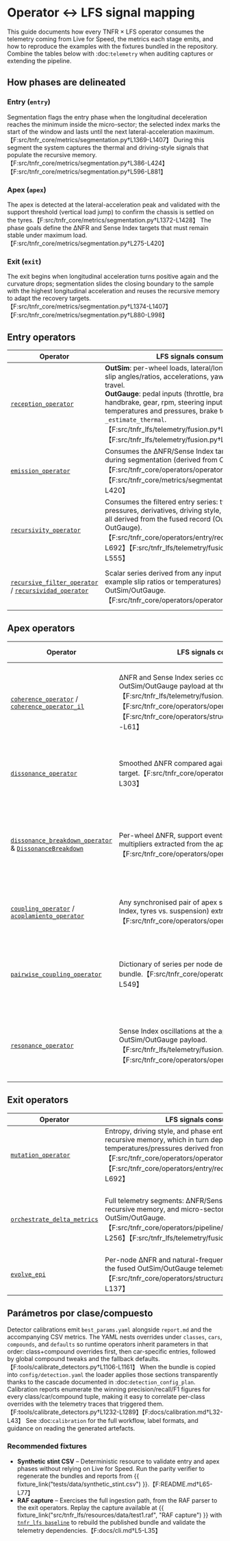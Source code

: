 # Operator ↔ LFS signal mapping

This guide documents how every TNFR × LFS operator consumes the telemetry coming
from Live for Speed, the metrics each stage emits, and how to reproduce the
examples with the fixtures bundled in the repository. Combine the tables below
with :doc:`telemetry` when auditing captures or extending the pipeline.

## How phases are delineated

### Entry (`entry`)

Segmentation flags the entry phase when the longitudinal deceleration reaches
the minimum inside the micro-sector; the selected index marks the start of the
window and lasts until the next lateral-acceleration maximum.【F:src/tnfr_core/metrics/segmentation.py†L1369-L1407】 During this
segment the system captures the thermal and driving-style signals that populate
the recursive memory.【F:src/tnfr_core/metrics/segmentation.py†L386-L424】【F:src/tnfr_core/metrics/segmentation.py†L596-L881】

### Apex (`apex`)

The apex is detected at the lateral-acceleration peak and validated with the
support threshold (vertical load jump) to confirm the chassis is settled on the
tyres.【F:src/tnfr_core/metrics/segmentation.py†L1372-L1428】 The phase goals define the ΔNFR and Sense Index targets that must
remain stable under maximum load.【F:src/tnfr_core/metrics/segmentation.py†L275-L420】

### Exit (`exit`)

The exit begins when longitudinal acceleration turns positive again and the
curvature drops; segmentation slides the closing boundary to the sample with the
highest longitudinal acceleration and reuses the recursive memory to adapt the
recovery targets.【F:src/tnfr_core/metrics/segmentation.py†L1374-L1407】【F:src/tnfr_core/metrics/segmentation.py†L880-L998】

## Entry operators

| Operator | LFS signals consumed | Derived TNFR metrics | Configurable parameters | Typical false positives | Reproducible examples |
| --- | --- | --- | --- | --- | --- |
| [`reception_operator`](reference/autoapi/tnfr_core/operators/operators/index.md#functions) | **OutSim**: per-wheel loads, lateral/longitudinal forces, slip angles/ratios, accelerations, yaw, suspension travel.<br>**OutGauge**: pedal inputs (throttle, brake, clutch), handbrake, gear, rpm, steering inputs, tyre temperatures and pressures, brake temperatures via `_estimate_thermal`.【F:src/tnfr_lfs/telemetry/fusion.py†L122-L220】【F:src/tnfr_lfs/telemetry/fusion.py†L430-L555】 | Converts fused `TelemetryRecord` instances into `EPIBundle` series with ΔNFR, Sense Index, and derived nodes per phase.【F:src/tnfr_core/operators/operators.py†L265-L273】 | Optional `extractor` argument to replace the default `EPIExtractor`.【F:src/tnfr_core/operators/operators.py†L265-L273】 | When OutGauge omits the extensions, temperatures/pressures persist the last finite value or `nan`, degrading the exported bundles.【F:src/tnfr_lfs/telemetry/fusion.py†L1025-L1136】【F:src/tnfr_lfs/telemetry/fusion.py†L1138-L1202】 | Reprocess `{{ fixture_link("tests/data/synthetic_stint.csv") }}` with `poetry run python tools/verify_tnfr_parity.py tests/data/synthetic_stint.csv --output parity_report.json` to inspect the generated bundles.【F:README.md†L65-L77】 |
| [`emission_operator`](reference/autoapi/tnfr_core/operators/operators/index.md#functions) | Consumes the ΔNFR/Sense Index targets calculated during segmentation (derived from OutSim/OutGauge).【F:src/tnfr_core/operators/operators.py†L258-L263】【F:src/tnfr_core/metrics/segmentation.py†L275-L420】 | Returns a `{"delta_nfr", "sense_index"}` map ready for the downstream phases.【F:src/tnfr_core/operators/operators.py†L258-L263】 | None. | When the Sense Index target leaves `[0, 1]` the value saturates and may hide upstream calibration errors.【F:src/tnfr_core/operators/operators.py†L258-L263】 | The parity report exposes the target pair for each micro-sector in `parity_report.json`.【F:README.md†L65-L77】 |
| [`recursivity_operator`](reference/autoapi/tnfr_core/operators/operators/index.md#functions) | Consumes the filtered entry series: tyre temperatures, pressures, derivatives, driving style, and phase tags, all derived from the fused record (OutSim + OutGauge).【F:src/tnfr_core/operators/entry/recursivity.py†L348-L692】【F:src/tnfr_lfs/telemetry/fusion.py†L430-L555】 | Maintains per-micro-sector state with filtered histories, thermal derivatives, and convergence flags for stint memory.【F:src/tnfr_core/operators/entry/recursivity.py†L348-L692】 | `decay`, `history`, `max_samples`, `max_time_gap`, `convergence_window`, `convergence_threshold`.【F:src/tnfr_core/operators/entry/recursivity.py†L354-L360】 | Slow sampling or gaps larger than `max_time_gap` force stint closures and may look like false mutations; flat signals reach convergence too early if `convergence_threshold` is high.【F:src/tnfr_core/operators/entry/recursivity.py†L388-L469】 | The parity report keeps the recursive trace with the metrics for each micro-sector for `{{ fixture_link("tests/data/synthetic_stint.csv") }}`.【F:README.md†L65-L77】 |
| [`recursive_filter_operator`](reference/autoapi/tnfr_core/operators/operators/index.md#functions) / [`recursividad_operator`](reference/autoapi/tnfr_core/operators/operators/index.md#functions) | Scalar series derived from any input channel (for example slip ratios or temperatures) pre-filtered from OutSim/OutGauge.【F:src/tnfr_core/operators/operators.py†L838-L855】 | Exponentially smoothed trace that captures hysteresis in the observed signal.【F:src/tnfr_core/operators/operators.py†L838-L855】 | `seed`, `decay` in `[0, 1)`.【F:src/tnfr_core/operators/operators.py†L838-L855】 | `decay` ≥ 1 removes smoothing; very low values amplify noise and create false oscillations.【F:src/tnfr_core/operators/operators.py†L838-L855】 | Export the filtered column from the parity JSON generated with `{{ fixture_link("tests/data/synthetic_stint.csv") }}` to compare the smoothed vs. raw values.【F:README.md†L65-L77】 |

## Apex operators

| Operator | LFS signals consumed | Derived TNFR metrics | Configurable parameters | Typical false positives | Reproducible examples |
| --- | --- | --- | --- | --- | --- |
| [`coherence_operator`](reference/autoapi/tnfr_core/operators/operators/index.md#functions) / [`coherence_operator_il`](reference/autoapi/tnfr_core/operators/structural/coherence_il/index.md#functions) | ΔNFR and Sense Index series computed from the fused OutSim/OutGauge payload at the micro-sector apex.【F:src/tnfr_lfs/telemetry/fusion.py†L122-L220】【F:src/tnfr_core/operators/operators.py†L276-L292】【F:src/tnfr_core/operators/structural/coherence_il.py†L16-L61】 | Sliding window with a conservative mean to smooth ΔNFR/Sense Index before comparing against the targets.【F:src/tnfr_core/operators/operators.py†L276-L292】【F:src/tnfr_core/operators/structural/coherence_il.py†L16-L61】 | Odd `window` > 0. | Short windows react to noise; long windows hide support spikes and raise false incoherence. | Plot the smoothed vs. raw series in `parity_report.json` after running the verifier on `{{ fixture_link("tests/data/synthetic_stint.csv") }}`.【F:README.md†L65-L77】 |
| [`dissonance_operator`](reference/autoapi/tnfr_core/operators/operators/index.md#functions) | Smoothed ΔNFR compared against the archetypal apex target.【F:src/tnfr_core/operators/operators.py†L295-L303】 | Mean absolute deviation that quantifies useful vs. parasitic energy.【F:src/tnfr_core/operators/operators.py†L295-L303】 | None. | Stale targets (no mutation) push the deviation up even when the line is correct. | Compare the value before and after forcing a mutation by editing the thresholds in the parity verifier.【F:README.md†L65-L77】 |
| [`dissonance_breakdown_operator`](reference/autoapi/tnfr_core/operators/operators/index.md#functions) & [`DissonanceBreakdown`](reference/autoapi/tnfr_core/operators/operators/index.md#classes) | Per-wheel ΔNFR, support events, yaw, and contextual multipliers extracted from the apex bundles.【F:src/tnfr_core/operators/operators.py†L306-L475】 | Splits the dissonance into useful/parasitic contributions and exposes event counts and accelerated yaw.【F:src/tnfr_core/operators/operators.py†L306-L475】 | Implicit: honours micro-sectors and contextual multipliers. | Kerbs misidentified as support inflate useful events; incomplete bundles disable yaw validation. | Inspect `useful_dissonance_ratio` in the parity report generated from `{{ fixture_link("tests/data/synthetic_stint.csv") }}`.【F:README.md†L65-L77】 |
| [`coupling_operator`](reference/autoapi/tnfr_core/operators/operators/index.md#functions) / [`acoplamiento_operator`](reference/autoapi/tnfr_core/operators/operators/index.md#functions) | Any synchronised pair of apex series (ΔNFR vs. Sense Index, tyres vs. suspension) extracted from the bundle.【F:src/tnfr_core/operators/operators.py†L478-L504】 | Normalised correlation per pair to evaluate nodal synchrony.【F:src/tnfr_core/operators/operators.py†L478-L504】 | `strict_length` enforces identical sample counts. | Constant series yield zero variance and reduce the apparent coupling. | Review `pairwise_coupling` in the parity JSON generated from `{{ fixture_link("tests/data/synthetic_stint.csv") }}`.【F:README.md†L65-L77】 |
| [`pairwise_coupling_operator`](reference/autoapi/tnfr_core/operators/operators/index.md#functions) | Dictionary of series per node derived from the apex bundle.【F:src/tnfr_core/operators/operators.py†L507-L549】 | Labelled coefficient map for each configured pair.【F:src/tnfr_core/operators/operators.py†L507-L549】 | Optional `pairs` to limit the combinations. | Missing nodes yield `0.0`, which may look like disconnection when the root cause is packet loss. | Regenerate the report with the RAF fixture to validate the pair list: `poetry run tnfr_lfs baseline runs/session.jsonl _fixtures/src/tnfr_lfs/resources/data/test1.raf --format jsonl`.【F:docs/cli.md†L5-L35】 |
| [`resonance_operator`](reference/autoapi/tnfr_core/operators/operators/index.md#functions) | Sense Index oscillations at the apex, fed by the fused OutSim/OutGauge payload.【F:src/tnfr_lfs/telemetry/fusion.py†L122-L220】【F:src/tnfr_core/operators/operators.py†L550-L559】 | RMS of the series to detect persistent oscillatory modes.【F:src/tnfr_core/operators/operators.py†L550-L559】 | None. | Zero-mean oscillations increase the RMS and can be confused with problematic resonance. | Compare the `resonance` metric in the parity JSON generated from `{{ fixture_link("tests/data/synthetic_stint.csv") }}`.【F:README.md†L65-L77】 |

## Exit operators

| Operator | LFS signals consumed | Derived TNFR metrics | Configurable parameters | Typical false positives | Reproducible examples |
| --- | --- | --- | --- | --- | --- |
| [`mutation_operator`](reference/autoapi/tnfr_core/operators/operators/index.md#functions) | Entropy, driving style, and phase entries produced by the recursive memory, which in turn depends on tyre temperatures/pressures derived from OutSim/OutGauge.【F:src/tnfr_core/operators/operators.py†L728-L835】【F:src/tnfr_core/operators/entry/recursivity.py†L348-L692】 | Selects the archetype, mutation flags, and style/entropy deltas for the current micro-sector.【F:src/tnfr_core/operators/operators.py†L728-L808】 | `entropy_threshold`, `entropy_increase`, `style_threshold`.【F:src/tnfr_core/operators/operators.py†L732-L760】 | Kerb vibrations boost entropy and may trigger unnecessary mutations when thresholds are low.【F:src/tnfr_core/operators/operators.py†L804-L815】 | Tweak the thresholds in the parity verifier for `{{ fixture_link("tests/data/synthetic_stint.csv") }}` and inspect the reported archetype changes.【F:README.md†L65-L77】 |
| [`orchestrate_delta_metrics`](reference/autoapi/tnfr_core/operators/operators/index.md#functions) | Full telemetry segments: ΔNFR/Sense Index bundles, recursive memory, and micro-sector metadata derived from OutSim/OutGauge.【F:src/tnfr_core/operators/pipeline/orchestrator.py†L156-L256】【F:src/tnfr_lfs/telemetry/fusion.py†L122-L555】 | Assembles targets, smoothed series, dissonance breakdown, nodal coupling, EPI evolution, and memory snapshots.【F:src/tnfr_core/operators/pipeline/orchestrator.py†L156-L256】【F:src/tnfr_core/operators/structural/epi_evolution.py†L11-L140】 | `coherence_window`, `recursion_decay`, `phase_weights`, `operator_state`.【F:src/tnfr_core/operators/pipeline/orchestrator.py†L156-L256】 | Inconsistent metadata (for example missing phase bounds) reduces variability and can hide real anomalies.【F:src/tnfr_core/operators/pipeline/orchestrator.py†L156-L256】 | Replay the RAF capture: `poetry run tnfr_lfs baseline runs/session.jsonl _fixtures/src/tnfr_lfs/resources/data/test1.raf --format jsonl` and review the resulting JSONL.【F:docs/cli.md†L5-L35】 |
| [`evolve_epi`](reference/autoapi/tnfr_core/operators/structural/epi_evolution/index.md#functions) | Per-node ΔNFR and natural-frequency targets derived from the fused OutSim/OutGauge telemetry and phase weights.【F:src/tnfr_core/operators/structural/epi_evolution.py†L21-L137】 | Returns the updated EPI, its derivative, and the node contribution map feeding the exit reports.【F:src/tnfr_core/operators/structural/epi_evolution.py†L21-L140】 | Validates `dt ≥ 0` and honours phase weights/targets when present.【F:src/tnfr_core/operators/structural/epi_evolution.py†L38-L140】 | Large time gaps (`dt`) understate derivatives and can skew the EPI trend.【F:src/tnfr_core/operators/structural/epi_evolution.py†L21-L140】 | The generated values live in `epi_evolution` inside the JSONL produced by `tnfr_lfs baseline` on the RAF capture.【F:docs/cli.md†L5-L35】 |

## Parámetros por clase/compuesto

Detector calibrations emit ``best_params.yaml`` alongside ``report.md`` and the accompanying CSV metrics. The YAML nests overrides under ``classes``, ``cars``, ``compounds``, and ``defaults`` so runtime operators inherit parameters in that order: class+compound overrides first, then car-specific entries, followed by global compound tweaks and the fallback defaults.【F:tools/calibrate_detectors.py†L1106-L1161】 When the bundle is copied into ``config/detection.yaml`` the loader applies those sections transparently thanks to the cascade documented in :doc:`detection_config_plan`. Calibration reports enumerate the winning precision/recall/F1 figures for every class/car/compound tuple, making it easy to correlate per-class overrides with the telemetry traces that triggered them.【F:tools/calibrate_detectors.py†L1232-L1289】【F:docs/calibration.md†L32-L43】 See :doc:`calibration` for the full workflow, label formats, and guidance on reading the generated artefacts.

### Recommended fixtures

* **Synthetic stint CSV** – Deterministic resource to validate entry and apex
  phases without relying on Live for Speed. Run the parity verifier to
  regenerate the bundles and reports from
  {{ fixture_link("tests/data/synthetic_stint.csv") }}.【F:README.md†L65-L77】
* **RAF capture** – Exercises the full ingestion path, from the RAF parser to the
  exit operators. Replay the capture available at
  {{ fixture_link("src/tnfr_lfs/resources/data/test1.raf", "RAF capture") }} with
  [`tnfr_lfs baseline`](cli.md#baseline) to rebuild the published bundle and
  validate the telemetry dependencies.【F:docs/cli.md†L5-L35】
